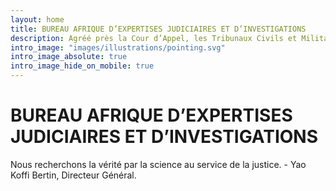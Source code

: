 ```yaml
---
layout: home
title: BUREAU AFRIQUE D’EXPERTISES JUDICIAIRES ET D’INVESTIGATIONS
description: Agréé près la Cour d’Appel, les Tribunaux Civils et Militaires, les Services de Police et de Gendarmerie de Côte d’Ivoire
intro_image: "images/illustrations/pointing.svg"
intro_image_absolute: true
intro_image_hide_on_mobile: true
---
```


# BUREAU AFRIQUE D’EXPERTISES JUDICIAIRES ET D’INVESTIGATIONS

Nous recherchons la vérité par la science au service de la justice. - Yao Koffi Bertin, Directeur Général. 
